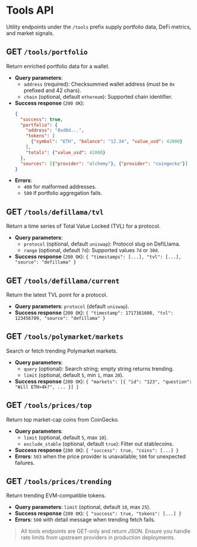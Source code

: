 # Tools API

Utility endpoints under the `/tools` prefix supply portfolio data, DeFi metrics, and market signals.

## GET `/tools/portfolio`

Return enriched portfolio data for a wallet.

- **Query parameters**:
  - `address` (required): Checksummed wallet address (must be `0x` prefixed and 42 chars).
  - `chain` (optional, default `ethereum`): Supported chain identifier.
- **Success response** (`200 OK`):
  ```json
  {
    "success": true,
    "portfolio": {
      "address": "0xd8d...",
      "tokens": [
        {"symbol": "ETH", "balance": "12.34", "value_usd": 42000}
      ],
      "totals": {"value_usd": 42000}
    },
    "sources": [{"provider": "alchemy"}, {"provider": "coingecko"}]
  }
  ```
- **Errors**:
  - `400` for malformed addresses.
  - `500` if portfolio aggregation fails.

## GET `/tools/defillama/tvl`

Return a time series of Total Value Locked (TVL) for a protocol.

- **Query parameters**:
  - `protocol` (optional, default `uniswap`): Protocol slug on DefiLlama.
  - `range` (optional, default `7d`): Supported values `7d` or `30d`.
- **Success response** (`200 OK`): `{ "timestamps": [...], "tvl": [...], "source": "defillama" }`

## GET `/tools/defillama/current`

Return the latest TVL point for a protocol.

- **Query parameters**: `protocol` (default `uniswap`).
- **Success response** (`200 OK`): `{ "timestamp": 1717161600, "tvl": 123456789, "source": "defillama" }`

## GET `/tools/polymarket/markets`

Search or fetch trending Polymarket markets.

- **Query parameters**:
  - `query` (optional): Search string; empty string returns trending.
  - `limit` (optional, default `5`, min `1`, max `20`).
- **Success response** (`200 OK`): `{ "markets": [{ "id": "123", "question": "Will ETH>4k?", ... }] }`

## GET `/tools/prices/top`

Return top market-cap coins from CoinGecko.

- **Query parameters**:
  - `limit` (optional, default `5`, max `10`).
  - `exclude_stable` (optional, default `true`): Filter out stablecoins.
- **Success response** (`200 OK`): `{ "success": true, "coins": [...] }`
- **Errors**: `503` when the price provider is unavailable; `500` for unexpected failures.

## GET `/tools/prices/trending`

Return trending EVM-compatible tokens.

- **Query parameters**: `limit` (optional, default `10`, max `25`).
- **Success response** (`200 OK`): `{ "success": true, "tokens": [...] }`
- **Errors**: `500` with detail message when trending fetch fails.

> All tools endpoints are GET-only and return JSON. Ensure you handle rate limits from upstream providers in production deployments.
